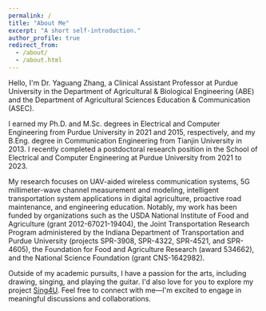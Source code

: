 ```yaml
---
permalink: /
title: "About Me"
excerpt: "A short self-introduction."
author_profile: true
redirect_from:
  - /about/
  - /about.html
---
```


Hello, I'm Dr. Yaguang Zhang, a Clinical Assistant Professor at Purdue University in the Department of Agricultural & Biological Engineering (ABE) and the Department of Agricultural Sciences Education & Communication (ASEC).

I earned my Ph.D. and M.Sc. degrees in Electrical and Computer Engineering from Purdue University in 2021 and 2015, respectively, and my B.Eng. degree in Communication Engineering from Tianjin University in 2013. I recently completed a postdoctoral research position in the School of Electrical and Computer Engineering at Purdue University from 2021 to 2023.

My research focuses on UAV-aided wireless communication systems, 5G millimeter-wave channel measurement and modeling, intelligent transportation system applications in digital agriculture, proactive road maintenance, and engineering education. Notably, my work has been funded by organizations such as the USDA National Institute of Food and Agriculture (grant 2012-67021-19404), the Joint Transportation Research Program administered by the Indiana Department of Transportation and Purdue University (projects SPR-3908, SPR-4322, SPR-4521, and SPR-4605), the Foundation for Food and Agriculture Research (award 534662), and the National Science Foundation (grant CNS-1642982).

Outside of my academic pursuits, I have a passion for the arts, including drawing, singing, and playing the guitar. I'd also love for you to explore my project [Sing4U](https://www.zyglabs.com/sing4u/). Feel free to connect with me—I'm excited to engage in meaningful discussions and collaborations.